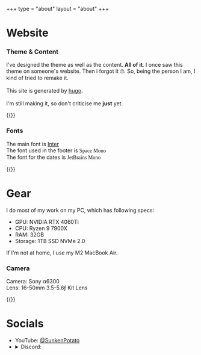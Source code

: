 +++
type = "about"
layout = "about"
+++
# Website

### Theme & Content

I've designed the theme as well as the content. **All of it**. I once saw this theme on someone's website. Then i forgot it 🙄. So, being the person I am, I kind of tried to remake it. \
\
This site is generated by [hugo](https://gohugo.io). \
\
I'm still making it, so don't criticise me **just** yet.

{{<divider cl="red">}}

### Fonts
The main font is [Inter](https://rsms.me/inter) \
The font used in the footer is <span style='font-family: "Space Mono"'>Space Mono</span> \
The font for the dates is <span style='font-family: "JetBrains Mono"'>JetBrains Mono</span>

{{<divider cl="red">}}
# Gear
I do most of my work on my PC, which has following specs:
* GPU: NVIDIA RTX 4060Ti
* CPU: Ryzen 9 7900X
* RAM: 32GB
* Storage: 1TB SSD NVMe 2.0

If I'm not at home, I use my M2 MacBook Air.

### Camera
Camera: Sony α6300 \
Lens: 16-50mm 3.5-5.6ƒ Kit Lens 

{{<divider cl="green">}}


# Socials
* YouTube: [@SunkenPotato](https://youtube.com/@SunkenPotato) 
* <details><summary>Discord: </summary>sunkenpotato</details>

